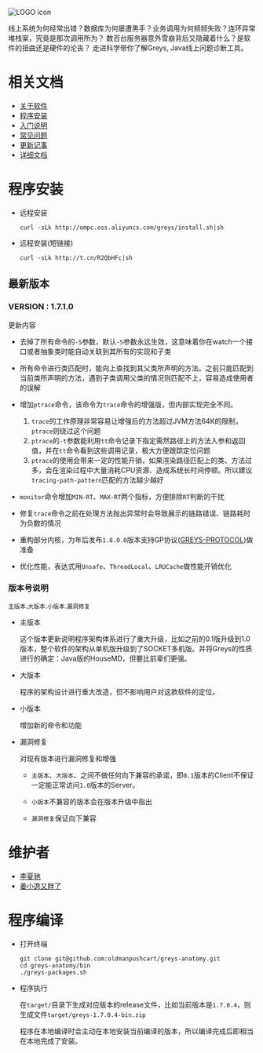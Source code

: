 ![LOGO icon](https://raw.githubusercontent.com/oldmanpushcart/images/master/greys/greys-logo-readme.png)

>
线上系统为何经常出错？数据库为何屡遭黑手？业务调用为何频频失败？连环异常堆栈案，究竟是那次调用所为？
数百台服务器意外雪崩背后又隐藏着什么？是软件的扭曲还是硬件的沦丧？
走进科学带你了解Greys, Java线上问题诊断工具。

# 相关文档

* [关于软件](https://github.com/oldmanpushcart/greys-anatomy/wiki/Home)
* [程序安装](https://github.com/oldmanpushcart/greys-anatomy/wiki/installing)
* [入门说明](https://github.com/oldmanpushcart/greys-anatomy/wiki/Getting-Start)
* [常见问题](https://github.com/oldmanpushcart/greys-anatomy/wiki/FAQ)
* [更新记事](https://github.com/oldmanpushcart/greys-anatomy/wiki/Chronicle)
* [详细文档](https://github.com/oldmanpushcart/greys-anatomy/wiki/greys-pdf)

# 程序安装

- 远程安装

  ```shell
  curl -sLk http://ompc.oss.aliyuncs.com/greys/install.sh|sh
  ```
  
- 远程安装(短链接)
  
  ```shell
  curl -sLk http://t.cn/R2QbHFc|sh
  ```

## 最新版本

### **VERSION :** 1.7.1.0

更新内容

- 去掉了所有命令的`-S`参数，默认`-S`参数永远生效，这意味着你在watch一个接口或者抽象类时能自动关联到其所有的实现和子类

- 所有命令进行类匹配时，能向上查找到其父类所声明的方法。之前只能匹配到当前类所声明的方法，遇到子类调用父类的情况则匹配不上，容易造成使用者的误解

- 增加`ptrace`命令，该命令为`trace`命令的增强版，但内部实现完全不同。

  1. `trace`的工作原理非常容易让增强后的方法超过JVM方法64K的限制，`ptrace`则绕过这个问题
  1. `ptrace`的`-t`参数能利用`tt`命令记录下指定需然路径上的方法入参和返回值，并在`tt`命令看到这些调用记录，极大方便跟踪定位问题
  1. `ptrace`的使用会带来一定的性能开销，如果渲染路径匹配上的类、方法过多，会在渲染过程中大量消耗CPU资源、造成系统长时间停顿。所以建议`tracing-path-pattern`匹配的方法越少越好

- `monitor`命令增加`MIN-RT`、`MAX-RT`两个指标，方便排除`RT`判断的干扰
  
- 修复`trace`命令之前在处理方法抛出异常时会导致展示的链路错误、链路耗时为负数的情况
  
- 重构部分内核，为年后发布`1.8.0.0`版本支持GP协议([GREYS-PROTOCOL](https://github.com/oldmanpushcart/greys-anatomy/wiki/GREYS-PROTOCOL))做准备  
  
- 优化性能，表达式用`Unsafe`、`ThreadLocal`、`LRUCache`做性能开销优化


### 版本号说明

`主版本`.`大版本`.`小版本`.`漏洞修复`

* 主版本

  这个版本更新说明程序架构体系进行了重大升级，比如之前的0.1版升级到1.0版本，整个软件的架构从单机版升级到了SOCKET多机版。并将Greys的性质进行的确定：Java版的HouseMD，但要比前辈们更强。

* 大版本

  程序的架构设计进行重大改造，但不影响用户对这款软件的定位。

* 小版本

  增加新的命令和功能

* 漏洞修复

  对现有版本进行漏洞修复和增强
  
  - `主版本`、`大版本`、之间不做任何向下兼容的承诺，即`0.1`版本的Client不保证一定能正常访问`1.0`版本的Server。

  - `小版本`不兼容的版本会在版本升级中指出

  - `漏洞修复`保证向下兼容

# 维护者

* [李夏驰](http://www.weibo.com/vlinux)
* [姜小逸又胖了](http://weibo.com/chengtd)


# 程序编译

- 打开终端

  ```shell
  git clone git@github.com:oldmanpushcart/greys-anatomy.git
  cd greys-anatomy/bin
  ./greys-packages.sh
  ```
  
- 程序执行

  在`target/`目录下生成对应版本的release文件，比如当前版本是`1.7.0.4`，则生成文件`target/greys-1.7.0.4-bin.zip`
  
  程序在本地编译时会主动在本地安装当前编译的版本，所以编译完成后即相当在本地完成了安装。